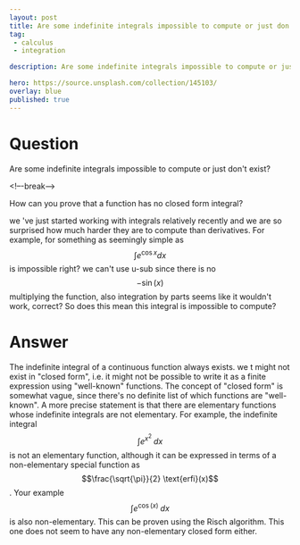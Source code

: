 ```yaml
---
layout: post
title: Are some indefinite integrals impossible to compute or just don't exist
tag:
 - calculus
 - integration

description: Are some indefinite integrals impossible to compute or just don't exist

hero: https://source.unsplash.com/collection/145103/
overlay: blue 
published: true
---
```


# Question 

Are some indefinite integrals impossible to compute or just don't exist?

<!–-break-–>


How can you prove that a function has no closed form integral?

we 've just started working with integrals relatively recently and we are  so surprised how much harder they are to compute than derivatives. For example, for something as seemingly simple as $$\int e^{ \cos x} dx $$ is impossible right? we  can't use u-sub since there is no $$-\sin(x)$$ multiplying the function, also integration by parts seems like it wouldn't work, correct? So does this mean this integral is impossible to compute?


# Answer 


The indefinite integral of a continuous function always exists.  we t might not exist in "closed form", i.e. it might not be possible to write it as a finite expression using "well-known" functions.  The concept of "closed form" is 
somewhat vague, since there's no definite list of which functions are "well-known".  A more precise statement is that there are elementary functions whose indefinite integrals are not elementary.  For example, the indefinite integral $$\int e^{x^2}\; dx$$ is not an elementary function, although it can be expressed in terms of a non-elementary special function as $$\frac{\sqrt{\pi}}{2} \text{erfi}(x)$$.
Your example $$\int e^{\cos(x)}\; dx$$ is also non-elementary.  This can be proven using the Risch algorithm.  This one does not seem to have any non-elementary closed form either.

